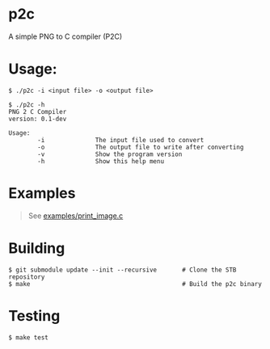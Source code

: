# p2c
A simple PNG to C compiler (P2C)

# Usage:
```console
$ ./p2c -i <input file> -o <output file>
```

```
$ ./p2c -h
PNG 2 C Compiler
version: 0.1-dev

Usage:
        -i              The input file used to convert
        -o              The output file to write after converting
        -v              Show the program version
        -h              Show this help menu

```

# Examples
> See [examples/print_image.c](https://github.com/D4yvid/p2c/tree/master/examples/print_image.c)

# Building
```
$ git submodule update --init --recursive       # Clone the STB repository
$ make                                          # Build the p2c binary
```

# Testing
```
$ make test
```
